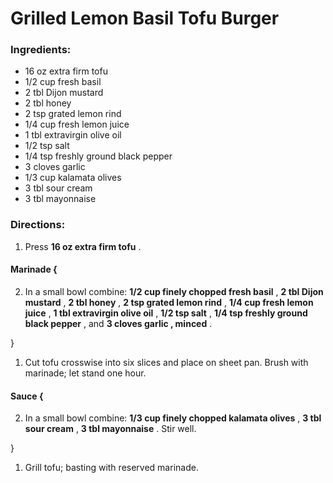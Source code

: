 # Grilled Lemon Basil Tofu Burger 

### Ingredients: 
* 16 oz extra firm tofu
* 1/2 cup fresh basil
* 2 tbl Dijon mustard
* 2 tbl honey
* 2 tsp grated lemon rind
* 1/4 cup fresh lemon juice
* 1 tbl extravirgin olive oil
* 1/2 tsp salt
* 1/4 tsp freshly ground black pepper
* 3 cloves garlic
* 1/3 cup kalamata olives
* 3 tbl sour cream
* 3 tbl mayonnaise

### Directions: 
1. Press **16 oz extra firm tofu** . 

#### Marinade {
2. In a small bowl combine: **1/2 cup finely chopped fresh basil** , **2 tbl Dijon mustard** , **2 tbl honey** , **2 tsp grated lemon rind** , **1/4 cup fresh lemon juice** , **1 tbl extravirgin olive oil** , **1/2 tsp salt** , **1/4 tsp freshly ground black pepper** , and **3 cloves garlic , minced** . 

}

1. Cut tofu crosswise into six slices and place on sheet pan. Brush with marinade; let stand one hour. 

#### Sauce {
2. In a small bowl combine: **1/3 cup finely chopped kalamata olives** , **3 tbl sour cream** , **3 tbl mayonnaise** . Stir well. 

}

1. Grill tofu; basting with reserved marinade. 
